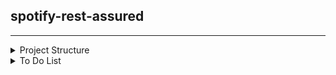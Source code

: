 ## spotify-rest-assured

---

<details>
  <summary>Project Structure</summary>

```
📦 spotify-api-test-rest-assured-architecture   
├─ .idea 
├─ allure-results  
├─ .gitignore  
├─ .pom.xml 
├─ README.md  
└─ src  
   ├─ main  
   ├─ java  
   └─ test  
      ├─ java  
      │  └─ com.spotify.oauth2  
      │        ├─ api 
      │        │   └─ applicationApi
      │        │      ├─ PlaylistApi.java
      │        │      └─ PlaylistHelper.java
      │        │   ├─ RestResource.java
      │        │   ├─ Route.java
      │        │   ├─ SpecBuilder.java
      │        │   ├─ StatusCode.java
      │        │   └─ TokenManager.java
      │        ├─ models  
      │        │   ├─ Error.java
      │        │   ├─ ExternalUrls.java
      │        │   ├─ ExternalUrls__1.java
      │        │   ├─ Followers.java
      │        │   ├─ InnerRoot.java
      │        │   ├─ Owner.java  
      │        │   ├─ Playlist.java 
      │        │   └─ Tracks.java 
      │        ├─ tests
      │        │   └─ PlaylistTests.java
      │        ├─ utils
      │        │   ├─ ConfigLoader.java
      │        │   ├─ DataLoader.java
      │        │   ├─ FakerUtils.java
      │        │   └─ PropertyUtils.java
      └─ resources  
         ├─ config.properties
         └─ data.properties    
```
</details>
<details>
  <summary>To Do List</summary>

---

- [x] spec builder
- [x] positive playlist scenarios
  - [x] should be able to create a playlist
  - [x] should be able to get a playlist
  - [x] should be able to create a playlist
- [x] negative playlist scenarios
  - [x] should be able to create a playlist with name
  - [x] should be able to create a playlist with expired token
- [x] pojo
- [x] token manager
- [x] reusable methods
- [x] routes
- [x] config 
  - [x] property loader utility
  - [x] config loader - singleton design pattern
  - [x] data loader - singleton design pattern
- [ ] lombok
- [x] allure reporting
- [ ] maven command
- [x] java faker
- [x] java enum for status codes
- [ ] parallel execution
- [ ] Cl integration

</details>